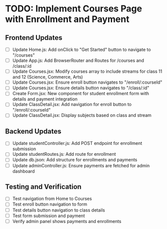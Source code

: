 # TODO: Implement Courses Page with Enrollment and Payment

## Frontend Updates
- [ ] Update Home.js: Add onClick to "Get Started" button to navigate to "/courses"
- [ ] Update App.js: Add BrowserRouter and Routes for /courses and /class/:id
- [ ] Update Courses.jsx: Modify courses array to include streams for class 11 and 12 (Science, Commerce, Arts)
- [ ] Update Courses.jsx: Ensure enroll button navigates to "/enroll/:courseId"
- [ ] Update Courses.jsx: Ensure details button navigates to "/class/:id"
- [ ] Create Form.jsx: New component for student enrollment form with details and payment integration
- [ ] Update ClassDetail.jsx: Add navigation for enroll button to "/enroll/:courseId"
- [ ] Update ClassDetail.jsx: Display subjects based on class and stream

## Backend Updates
- [ ] Update studentController.js: Add POST endpoint for enrollment submission
- [ ] Update studentRoutes.js: Add route for enrollment
- [ ] Update db.json: Add structure for enrollments and payments
- [ ] Update adminController.js: Ensure payments are fetched for admin dashboard

## Testing and Verification
- [ ] Test navigation from Home to Courses
- [ ] Test enroll button navigation to form
- [ ] Test details button navigation to class details
- [ ] Test form submission and payment
- [ ] Verify admin panel shows payments and enrollments
